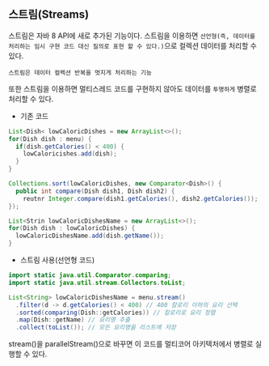  ## 스트림(Streams)
  
  스트림은 자바 8 API에 새로 추가된 기능이다. 스트림을 이용하면 `선언형(즉, 데이터를 처리하는 임시 구현 코드 대신 질의로 표현 할 수 있다.)`으로 
  컬렉션 데이터를 처리할 수 있다.
  
  `스트림은 데이터 컬렉션 반복을 멋지게 처리하는 기능`
  
  또한 스트림을 이용하면 멀티스레드 코드를 구현하지 않아도 데이터를 `투명하게` 병렬로 처리할 수 있다.
  
  - 기존 코드
  
  ```java
  List<Dish< lowCaloricDishes = new ArrayList<>();
  for(Dish dish : menu) {
    if(dish.getCalories() < 400) {
      lowCaloricishes.add(dish);
    }
  }
  
  Collections.sort(lowCaloricDishes, new Comparator<Dish>() {
    public int compare(Dish dish1, Dish dish2) {
      reutnr Integer.compare(dish1.getCalories(), dish2.getCalories());
  });
  
  List<Strin lowCaloricDishesName = new ArrayList<>();
  for(Dish dish : lowCaloricDishes) {
    lowCaloricDishesName.add(dish.getName());
  }
  ```
  
  - 스트림 사용(선언형 코드)
  
  ```java
  import static java.util.Comparator.comparing;
  import static java.util.stream.Collectors.toList;
  
  List<String> lowCaloricDishesName = menu.stream()
    .filter(d -> d.getCalories() < 400) // 400 칼로리 이하의 요리 선택
    .sorted(comparing(Dish::getCalories)) // 칼로리로 요리 정렬
    .map(Dish::getName) // 요리명 추출
    .collect(toList()); // 모든 요리명을 리스트에 저장
 ```
 
 stream()을 parallelStream()으로 바꾸면 이 코드를 멀티코어 아키텍처에서 병렬로 실행할 수 있다.
    
